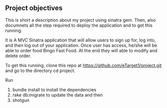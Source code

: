 
## Project objectives
This is short a description about my project using sinatra gem. Then, also documnets all the step required to deploy the application and to get this running.

It is A MVC Sinatra application that will allow users to sign up for, log into, and then log out of your application. Once user has access, he/she will be able to order food Bingo Fast Food. At the end they will able to modify and delete order.

To get this running, clone this repo at https://github.com/eTarget1/project.git and go to the directory cd project. 

Run
1. bundle install to install the dependencies
2. rake db:migrate to update the data and then
3. shotgun
